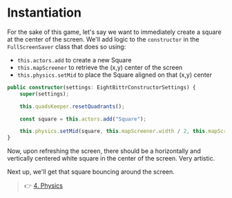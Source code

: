 # Instantiation

For the sake of this game, let's say we want to immediately create a square at the center of the screen.
We'll add logic to the `constructor` in the `FullScreenSaver` class that does so using:

-   `this.actors.add` to create a new Square
-   `this.mapScreener` to retrieve the (x,y) center of the screen
-   `this.physics.setMid` to place the Square aligned on that (x,y) center

```ts
public constructor(settings: EightBittrConstructorSettings) {
    super(settings);

    this.quadsKeeper.resetQuadrants();

    const square = this.actors.add("Square");

    this.physics.setMid(square, this.mapScreener.width / 2, this.mapScreener.height / 2);
}
```

Now, upon refreshing the screen, there should be a horizontally and vertically centered white square in the center of the screen.
Very artistic.

Next up, we'll get that square bouncing around the screen.

> 👉 [4. Physics](./4.%20Physics.md)
